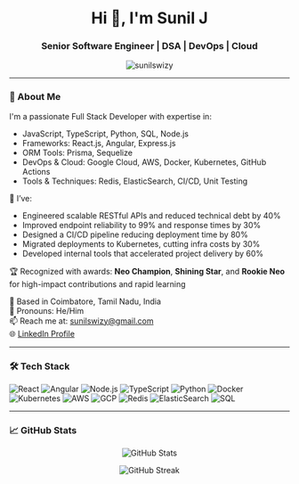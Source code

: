 <h1 align="center">Hi 👋, I'm Sunil J</h1>
<h3 align="center">Senior Software Engineer | DSA | DevOps | Cloud</h3>

<p align="center">
  <img src="https://komarev.com/ghpvc/?username=sunilswizy&label=Profile%20views&color=0e75b6&style=flat" alt="sunilswizy" />
</p>

---

### 🚀 About Me

I'm a passionate Full Stack Developer with expertise in:

- JavaScript, TypeScript, Python, SQL, Node.js
- Frameworks: React.js, Angular, Express.js
- ORM Tools: Prisma, Sequelize
- DevOps & Cloud: Google Cloud, AWS, Docker, Kubernetes, GitHub Actions
- Tools & Techniques: Redis, ElasticSearch, CI/CD, Unit Testing

🚀 I’ve:

- Engineered scalable RESTful APIs and reduced technical debt by 40%
- Improved endpoint reliability to 99% and response times by 30%
- Designed a CI/CD pipeline reducing deployment time by 80%
- Migrated deployments to Kubernetes, cutting infra costs by 30%
- Developed internal tools that accelerated project delivery by 60%

🏆 Recognized with awards:
**Neo Champion**, **Shining Star**, and **Rookie Neo** for high-impact contributions and rapid learning

📍 Based in Coimbatore, Tamil Nadu, India  
💬 Pronouns: He/Him  
📫 Reach me at: sunilswizy@gmail.com  
🌐 [LinkedIn Profile](https://www.linkedin.com/in/sunil-j-5b8a63217/)

---

### 🛠️ Tech Stack

![React](https://img.shields.io/badge/-React-black?style=flat-square&logo=react)
![Angular](https://img.shields.io/badge/-Angular-black?style=flat-square&logo=angular)
![Node.js](https://img.shields.io/badge/-Node.js-black?style=flat-square&logo=node.js)
![TypeScript](https://img.shields.io/badge/-TypeScript-black?style=flat-square&logo=typescript)
![Python](https://img.shields.io/badge/-Python-black?style=flat-square&logo=python)
![Docker](https://img.shields.io/badge/-Docker-black?style=flat-square&logo=docker)
![Kubernetes](https://img.shields.io/badge/-Kubernetes-black?style=flat-square&logo=kubernetes)
![AWS](https://img.shields.io/badge/-AWS-black?style=flat-square&logo=amazonaws)
![GCP](https://img.shields.io/badge/-GCP-black?style=flat-square&logo=googlecloud)
![Redis](https://img.shields.io/badge/-Redis-black?style=flat-square&logo=redis)
![ElasticSearch](https://img.shields.io/badge/-ElasticSearch-black?style=flat-square&logo=elasticsearch)
![SQL](https://img.shields.io/badge/-SQL-black?style=flat-square&logo=postgresql)

---

### 📈 GitHub Stats

<p align="center">
  <img src="https://github-readme-stats.vercel.app/api?username=sunilswizy&show_icons=true&theme=tokyonight" alt="GitHub Stats" />
</p>

<p align="center">
  <img src="https://streak-stats.demolab.com?user=sunilswizy&theme=tokyonight" alt="GitHub Streak" />
</p>
